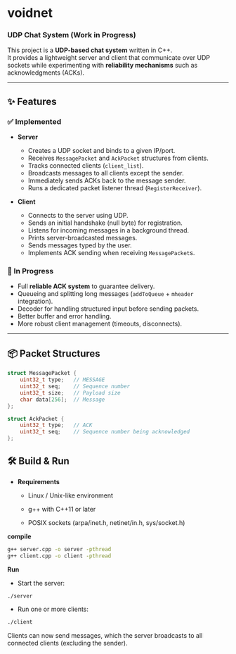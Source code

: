 # voidnet
### UDP Chat System (Work in Progress)

This project is a **UDP-based chat system** written in C++.  
It provides a lightweight server and client that communicate over UDP sockets while experimenting with **reliability mechanisms** such as acknowledgments (ACKs).

---

## ✨ Features

### ✅ Implemented
- **Server**
  - Creates a UDP socket and binds to a given IP/port.
  - Receives `MessagePacket` and `AckPacket` structures from clients.
  - Tracks connected clients (`client_list`).
  - Broadcasts messages to all clients except the sender.
  - Immediately sends ACKs back to the message sender.
  - Runs a dedicated packet listener thread (`RegisterReceiver`).

- **Client**
  - Connects to the server using UDP.
  - Sends an initial handshake (null byte) for registration.
  - Listens for incoming messages in a background thread.
  - Prints server-broadcasted messages.
  - Sends messages typed by the user.
  - Implements ACK sending when receiving `MessagePacket`s.

### 🔧 In Progress
- Full **reliable ACK system** to guarantee delivery.
- Queueing and splitting long messages (`addToQueue` + `mheader` integration).
- Decoder for handling structured input before sending packets.
- Better buffer and error handling.
- More robust client management (timeouts, disconnects).

---

## 📦 Packet Structures

```cpp
struct MessagePacket {
    uint32_t type;   // MESSAGE
    uint32_t seq;    // Sequence number
    uint32_t size;   // Payload size
    char data[256];  // Message
};

struct AckPacket {
    uint32_t type;   // ACK
    uint32_t seq;    // Sequence number being acknowledged
};
```

## 🛠️ Build & Run
- **Requirements**

  - Linux / Unix-like environment

  - g++ with C++11 or later

  - POSIX sockets (arpa/inet.h, netinet/in.h, sys/socket.h)

**compile**
```bash
g++ server.cpp -o server -pthread
g++ client.cpp -o client -pthread
```

**Run**

  - Start the server:
```bash
./server
```

  - Run one or more clients:
```bash
./client
```

Clients can now send messages, which the server broadcasts to all connected clients (excluding the sender).